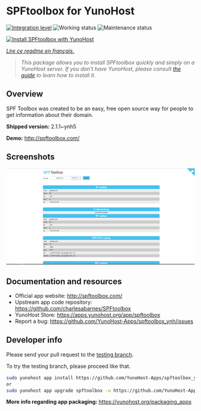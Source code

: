 <!--
N.B.: This README was automatically generated by https://github.com/YunoHost/apps/tree/master/tools/README-generator
It shall NOT be edited by hand.
-->

# SPFtoolbox for YunoHost

[![Integration level](https://dash.yunohost.org/integration/spftoolbox.svg)](https://dash.yunohost.org/appci/app/spftoolbox) ![Working status](https://ci-apps.yunohost.org/ci/badges/spftoolbox.status.svg) ![Maintenance status](https://ci-apps.yunohost.org/ci/badges/spftoolbox.maintain.svg)

[![Install SPFtoolbox with YunoHost](https://install-app.yunohost.org/install-with-yunohost.svg)](https://install-app.yunohost.org/?app=spftoolbox)

*[Lire ce readme en français.](./README_fr.md)*

> *This package allows you to install SPFtoolbox quickly and simply on a YunoHost server.
If you don't have YunoHost, please consult [the guide](https://yunohost.org/#/install) to learn how to install it.*

## Overview

SPF Toolbox was created to be an easy, free open source way for people to get information about their domain.


**Shipped version:** 2.1.1~ynh5

**Demo:** http://spftoolbox.com/

## Screenshots

![Screenshot of SPFtoolbox](./doc/screenshots/687474703a2f2f692e696d6775722e636f6d2f4143785a5074512e706e67.png)

## Documentation and resources

* Official app website: <http://spftoolbox.com/>
* Upstream app code repository: <https://github.com/charlesabarnes/SPFtoolbox>
* YunoHost Store: <https://apps.yunohost.org/app/spftoolbox>
* Report a bug: <https://github.com/YunoHost-Apps/spftoolbox_ynh/issues>

## Developer info

Please send your pull request to the [testing branch](https://github.com/YunoHost-Apps/spftoolbox_ynh/tree/testing).

To try the testing branch, please proceed like that.

``` bash
sudo yunohost app install https://github.com/YunoHost-Apps/spftoolbox_ynh/tree/testing --debug
or
sudo yunohost app upgrade spftoolbox -u https://github.com/YunoHost-Apps/spftoolbox_ynh/tree/testing --debug
```

**More info regarding app packaging:** <https://yunohost.org/packaging_apps>
